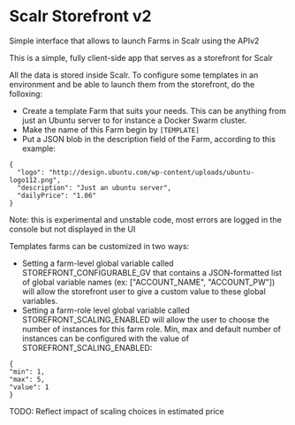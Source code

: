 # Scalr Storefront v2

Simple interface that allows to launch Farms in Scalr using the APIv2

This is a simple, fully client-side app that serves as a storefront for Scalr

All the data is stored inside Scalr. To configure some templates in an environment and be able to launch them from the storefront, do the folloxing:
- Create a template Farm that suits your needs. This can be anything from just an Ubuntu server to for instance a Docker Swarm cluster.
- Make the name of this Farm begin by `[TEMPLATE]`
- Put a JSON blob in the description field of the Farm, according to this example:
```
{
  "logo": "http://design.ubuntu.com/wp-content/uploads/ubuntu-logo112.png",
  "description": "Just an ubuntu server",
  "dailyPrice": "1.06"
}
```

Note: this is experimental and unstable code, most errors are logged in the console but not displayed in the UI

Templates farms can be customized in two ways:
- Setting a farm-level global variable called STOREFRONT_CONFIGURABLE_GV that contains a JSON-formatted list of global variable names (ex: ["ACCOUNT_NAME", "ACCOUNT_PW"]) will allow the storefront user to give a custom value to these global variables.
- Setting a farm-role level global variable called STOREFRONT_SCALING_ENABLED will allow the user to choose the number of instances for this farm role. Min, max and default number of instances can be configured with the value of STOREFRONT_SCALING_ENABLED:
```
{
"min": 1,
"max": 5,
"value": 1
}
```

TODO: Reflect impact of scaling choices in estimated price
